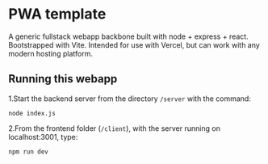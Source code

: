 # PWA template
A generic fullstack webapp backbone built with node + express + react.
Bootstrapped with Vite. Intended for use with Vercel, but can work with any modern hosting platform.

## Running this webapp

1.Start the backend server from the directory `/server` with the command:

`node index.js`

2.From the frontend folder (`/client`), with the server running on localhost:3001,
type:

`npm run dev`
